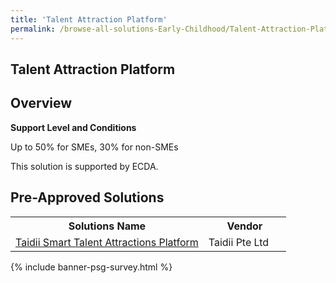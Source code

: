 ```yaml
---
title: 'Talent Attraction Platform'
permalink: /browse-all-solutions-Early-Childhood/Talent-Attraction-Platform
---
```


## Talent Attraction Platform
## Overview

**Support Level and Conditions**

Up to 50% for SMEs, 30% for non-SMEs

This solution is supported by ECDA.

## Pre-Approved Solutions

<table>
<tr>
<th style='width: auto;'><b>Solutions Name</b></th>
<th style='width: 30%;'><b>Vendor</b></th>
</tr>
<tr>
<td><a href='/productivity-solutions-grant/solutionrepo/201304337W-Td-Smrt-Tlnt-Attrctons-Pltform-EC' target='_blank'>Taidii Smart Talent Attractions Platform</a><br></td>
<td>Taidii Pte Ltd</td>
</tr>
</table>

{% include banner-psg-survey.html %}
